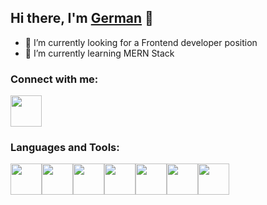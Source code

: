 ## Hi there, I'm <a href='https://github.com/orjive5'>German</a> 👋

- 🔭 I’m currently looking for a Frontend developer position
- 🌱 I’m currently learning MERN Stack

### Connect with me:

<a href="https://www.linkedin.com/in/german-dojcinovic-74436b241">
    <img height="50" src="https://cdn2.iconfinder.com/data/icons/social-icon-3/512/social_style_3_in-306.png"/>
</a>

### Languages and Tools:

<img height=50 src="https://cdn.jsdelivr.net/gh/devicons/devicon/icons/html5/html5-original.svg" /><img height=50 src="https://cdn.jsdelivr.net/gh/devicons/devicon/icons/css3/css3-original.svg" /><img height=50 src="https://cdn.jsdelivr.net/gh/devicons/devicon/icons/javascript/javascript-original.svg" /><img height=50 src="https://cdn.jsdelivr.net/gh/devicons/devicon/icons/react/react-original.svg" /><img  height=50 src="https://cdn.jsdelivr.net/gh/devicons/devicon/icons/nodejs/nodejs-original.svg" /><img height=50 src="https://cdn.jsdelivr.net/gh/devicons/devicon/icons/mongodb/mongodb-original.svg" /><img height=50 src="https://cdn.jsdelivr.net/gh/devicons/devicon/icons/firebase/firebase-plain.svg" />
